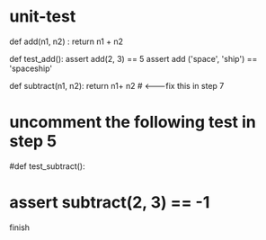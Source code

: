 # unit-test
def add(n1, n2) :
  return n1 + n2

def test_add():
  assert add(2, 3) == 5
  assert add ('space', 'ship') == 'spaceship'
  
  def subtract(n1, n2):
    return n1+ n2 # <---fix this in step 7
  
  # uncomment the following test in step 5
  #def test_subtract():
  #   assert subtract(2, 3) == -1
finish
